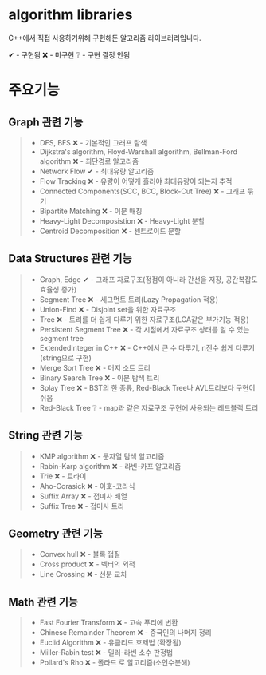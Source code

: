 # algorithm libraries
C++에서 직접 사용하기위해 구현해둔 알고리즘 라이브러리입니다.

✔ - 구현됨
❌ - 미구현
❔ - 구현 결정 안됨

주요기능
=======
Graph 관련 기능
---------------
> * DFS, BFS ❌ - 기본적인 그래프 탐색
> * Dijkstra's algorithm, Floyd-Warshall algorithm, Bellman-Ford algorithm ❌ - 최단경로 알고리즘
> * Network Flow ✔ - 최대유량 알고리즘
> * Flow Tracking ❌ - 유량이 어떻게 흘러야 최대유량이 되는지 추적
> * Connected Components(SCC, BCC, Block-Cut Tree) ❌ - 그래프 묶기
> * Bipartite Matching ❌ - 이분 매칭
> * Heavy-Light Decomposistion ❌ - Heavy-Light 분할
> * Centroid Decomposition ❌ - 센트로이드 분할

Data Structures 관련 기능
-----------------------
> * Graph, Edge ✔ - 그래프 자료구조(정점이 아니라 간선을 저장, 공간복잡도 효율성 증가)
> * Segment Tree ❌ - 세그먼트 트리(Lazy Propagation 적용)
> * Union-Find ❌ - Disjoint set을 위한 자료구조
> * Tree ❌ - 트리를 더 쉽게 다루기 위한 자료구조(LCA같은 부가기능 적용)
> * Persistent Segment Tree ❌ - 각 시점에서 자료구조 상태를 알 수 있는 segment tree
> * ExtendedInteger in C++ ❌ - C++에서 큰 수 다루기, n진수 쉽게 다루기(string으로 구현)
> * Merge Sort Tree ❌ - 머지 소트 트리
> * Binary Search Tree ❌ - 이분 탐색 트리
> * Splay Tree ❌ - BST의 한 종류, Red-Black Tree나 AVL트리보다 구현이 쉬움
> * Red-Black Tree ❔ - map과 같은 자료구조 구현에 사용되는 레드블랙 트리

String 관련 기능
----------------
> * KMP algorithm ❌ - 문자열 탐색 알고리즘
> * Rabin-Karp algorithm ❌ - 라빈-카프 알고리즘
> * Trie ❌ - 트라이
> * Aho-Corasick ❌ - 아호-코라식
> * Suffix Array ❌ - 접미사 배열
> * Suffix Tree ❌ - 접미사 트리

Geometry 관련 기능
------------------
> * Convex hull ❌ - 볼록 껍질
> * Cross product ❌ - 벡터의 외적
> * Line Crossing ❌ - 선분 교차

Math 관련 기능
--------------
> * Fast Fourier Transform ❌ - 고속 푸리에 변환
> * Chinese Remainder Theorem ❌ - 중국인의 나머지 정리
> * Euclid Algorithm ❌ - 유클리드 호제법 (확장됨)
> * Miller-Rabin test ❌ - 밀러-라빈 소수 판정법
> * Pollard's Rho ❌ - 폴라드 로 알고리즘(소인수분해)
